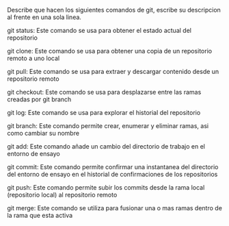 Describe que hacen los siguientes comandos de git, escribe su descripcion al frente en una sola linea.

git status: Este comando se usa para obtener el estado actual del repositorio

git clone: Este comando se usa para obtener una copia de un repositorio remoto a uno local

git pull: Este comando se usa para extraer y descargar contenido desde un repositorio remoto

git checkout: Este comando se usa para desplazarse entre las ramas creadas por git branch

git log: Este comando se usa para explorar el historial del repositorio

git branch: Este comando permite crear, enumerar y eliminar ramas, asi como cambiar su nombre

git add: Este comando añade un cambio del directorio de trabajo en el entorno de ensayo

git commit: Este comando permite confirmar una instantanea del directorio del entorno de ensayo en el historial de confirmaciones de los repositorios

git push: Este comando permite subir los commits desde la rama local (repositorio local) al repositorio remoto

git merge: Este comando se utiliza para fusionar una o mas ramas dentro de la rama que esta activa
